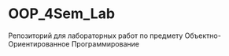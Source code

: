 # OOP_4Sem_Lab
Репозиторий для лабораторных работ по предмету Объектно-Ориентированное Программирование
